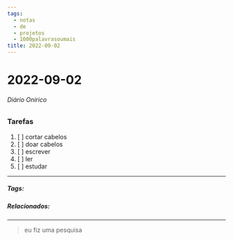 ```yaml
---
tags:
  - notas
  - de
  - projetos
  - 1000palavrasoumais
title: 2022-09-02  
---
```


# 2022-09-02  

###### Diário Onírico

>

### Tarefas

1. [ ] cortar cabelos
2. [ ] doar cabelos 
3. [ ] escrever
4. [ ] ler
5. [ ] estudar

---

##### Tags:

##### Relacionados: 

---

> eu fiz uma pesquisa 
